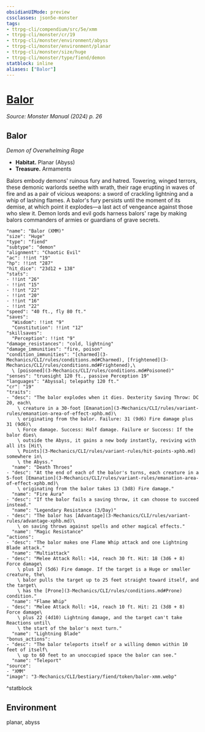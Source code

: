 ```yaml
---
obsidianUIMode: preview
cssclasses: json5e-monster
tags:
- ttrpg-cli/compendium/src/5e/xmm
- ttrpg-cli/monster/cr/19
- ttrpg-cli/monster/environment/abyss
- ttrpg-cli/monster/environment/planar
- ttrpg-cli/monster/size/huge
- ttrpg-cli/monster/type/fiend/demon
statblock: inline
aliases: ["Balor"]
---
```

# [Balor](3-Mechanics\CLI\bestiary\fiend/balor-xmm.md)
*Source: Monster Manual (2024) p. 26*  

## Balor

*Demon of Overwhelming Rage*

- **Habitat.** Planar (Abyss)  
- **Treasure.** Armaments  

Balors embody demons' ruinous fury and hatred. Towering, winged terrors, these demonic warlords seethe with wrath, their rage erupting in waves of fire and as a pair of vicious weapons: a sword of crackling lightning and a whip of lashing flames. A balor's fury persists until the moment of its demise, at which point it explodes—a last act of vengeance against those who slew it. Demon lords and evil gods harness balors' rage by making balors commanders of armies or guardians of grave secrets.

```statblock
"name": "Balor (XMM)"
"size": "Huge"
"type": "fiend"
"subtype": "demon"
"alignment": "Chaotic Evil"
"ac": !!int "19"
"hp": !!int "287"
"hit_dice": "23d12 + 138"
"stats":
- !!int "26"
- !!int "15"
- !!int "22"
- !!int "20"
- !!int "16"
- !!int "22"
"speed": "40 ft., fly 80 ft."
"saves":
  "Wisdom": !!int "9"
  "Constitution": !!int "12"
"skillsaves":
  "Perception": !!int "9"
"damage_resistances": "cold, lightning"
"damage_immunities": "fire, poison"
"condition_immunities": "[charmed](3-Mechanics/CLI/rules/conditions.md#Charmed), [frightened](3-Mechanics/CLI/rules/conditions.md#Frightened),\
  \ [poisoned](3-Mechanics/CLI/rules/conditions.md#Poisoned)"
"senses": "truesight 120 ft., passive Perception 19"
"languages": "Abyssal; telepathy 120 ft."
"cr": "19"
"traits":
- "desc": "The balor explodes when it dies. Dexterity Saving Throw: DC 20, each\
    \ creature in a 30-foot [Emanation](3-Mechanics/CLI/rules/variant-rules/emanation-area-of-effect-xphb.md)\
    \ originating from the balor. Failure: 31 (9d6) Fire damage plus 31 (9d6)\
    \ Force damage. Success: Half damage. Failure or Success: If the balor dies\
    \ outside the Abyss, it gains a new body instantly, reviving with all its [Hit\
    \ Points](3-Mechanics/CLI/rules/variant-rules/hit-points-xphb.md) somewhere in\
    \ the Abyss."
  "name": "Death Throes"
- "desc": "At the end of each of the balor's turns, each creature in a 5-foot [Emanation](3-Mechanics/CLI/rules/variant-rules/emanation-area-of-effect-xphb.md)\
    \ originating from the balor takes 13 (3d8) Fire damage."
  "name": "Fire Aura"
- "desc": "If the balor fails a saving throw, it can choose to succeed instead."
  "name": "Legendary Resistance (3/Day)"
- "desc": "The balor has [Advantage](3-Mechanics/CLI/rules/variant-rules/advantage-xphb.md)\
    \ on saving throws against spells and other magical effects."
  "name": "Magic Resistance"
"actions":
- "desc": "The balor makes one Flame Whip attack and one Lightning Blade attack."
  "name": "Multiattack"
- "desc": "Melee Attack Roll: +14, reach 30 ft. Hit: 18 (3d6 + 8) Force damage\
    \ plus 17 (5d6) Fire damage. If the target is a Huge or smaller creature, the\
    \ balor pulls the target up to 25 feet straight toward itself, and the target\
    \ has the [Prone](3-Mechanics/CLI/rules/conditions.md#Prone) condition."
  "name": "Flame Whip"
- "desc": "Melee Attack Roll: +14, reach 10 ft. Hit: 21 (3d8 + 8) Force damage\
    \ plus 22 (4d10) Lightning damage, and the target can't take Reactions until\
    \ the start of the balor's next turn."
  "name": "Lightning Blade"
"bonus_actions":
- "desc": "The balor teleports itself or a willing demon within 10 feet of itself\
    \ up to 60 feet to an unoccupied space the balor can see."
  "name": "Teleport"
"source":
- "XMM"
"image": "3-Mechanics/CLI/bestiary/fiend/token/balor-xmm.webp"
```
^statblock

## Environment

planar, abyss
